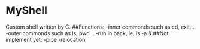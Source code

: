 # MyShell

Custom shell written by C.
##Functions:
-inner commonds such as cd, exit...
-outer commonds such as ls, pwd...
-run in back, ie, ls -a &
##Not implement yet:
-pipe
-relocation
